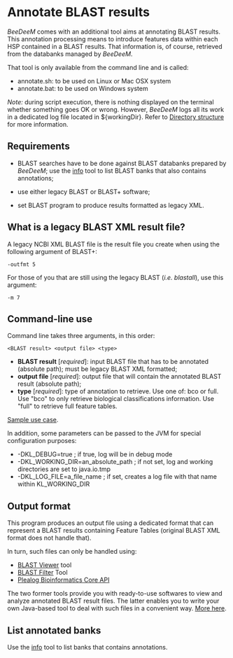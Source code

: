 # Annotate BLAST results

*BeeDeeM* comes with an additional tool aims at annotating BLAST results. This annotation processing means to introduce features data within each HSP contained in a BLAST results. That information is, of course, retrieved from the databanks managed by *BeeDeeM*.

That tool is only available from the command line and is called:

* annotate.sh: to be used on Linux or Mac OSX system
* annotate.bat: to be used on Windows system

*Note:* during script execution, there is nothing displayed on the terminal whether something goes OK or wrong. However, *BeeDeeM* logs all its work in a dedicated log file located in ${workingDir}. Refer to [Directory structure](/directory_structure.md) for more information.

## Requirements

* BLAST searches have to be done against BLAST databanks prepared by *BeeDeeM*; use the [info](/utility/list-banks.md) tool to list BLAST banks that also contains annotations;


* use either legacy BLAST or BLAST+ software;

* set BLAST program to produce results formatted as legacy XML.

## What is a legacy BLAST XML result file?

A legacy NCBI XML BLAST file is the result file you create when using the following argument of BLAST+:

    -outfmt 5 

For those of you that are still using the legacy BLAST (_i.e. blastall_), use this argument:

    -m 7



## Command-line use

Command line takes three arguments, in this order:

    <BLAST result> <output file> <type>

* **BLAST result** \[_required_\]: input BLAST file that has to be annotated \(absolute path\); must be legacy BLAST XML formatted; 
* **output file** \[_required_\]: output file that will contain the annotated BLAST result \(absolute path\); 
* **type** \[_required_\]: type of annotation to retrieve. Use one of: bco or full. Use "bco" to only retrieve biological classifications information. Use "full" to retrieve full feature tables.

[Sample use case](/test_install.md#annotate-a-blast-result).

In addition, some parameters can be passed to the JVM for special configuration purposes:

* -DKL\_DEBUG=true ; if true, log will be in debug mode
* -DKL\_WORKING\_DIR=an\_absolute\_path ; if not set, log and working directories are set to java.io.tmp
* -DKL\_LOG\_FILE=a\_file\_name ; if set, creates a log file with that name within KL\_WORKING\_DIR

## Output format

This program produces an output file using a dedicated format that can represent a BLAST results containing Feature Tables \(original BLAST XML format does not handle that\).

In turn, such files can only be handled using:

* [BLAST Viewer](https://github.com/pgdurand/BlastViewer) tool
* [BLAST Filter](https://github.com/pgdurand/BLAST-Filter-Tool) Tool
* [Plealog Bioinformatics Core API](https://github.com/pgdurand/BeeDeeM/wiki/Explore-annotated-BLAST-results)

The two former tools provide you with ready-to-use softwares to view and analyze annotated BLAST result files. The latter enables you to write your own Java-based tool to deal with such files in a convenient way. [More here](https://github.com/pgdurand/BeeDeeM/wiki/Explore-annotated-BLAST-results).

## List annotated banks

Use the [info](/utility/list-banks.md) tool to list banks that contains annotations.

